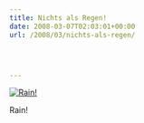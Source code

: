 ```yaml
---
title: Nichts als Regen!
date: 2008-03-07T02:03:01+00:00
url: /2008/03/nichts-als-regen/




---
```

<div class="flickr">
  <a href="http://www.flickr.com/photos/schreibblogade/2317009702/" title="Rain!"><img src="//farm3.static.flickr.com/2402/2317009702_c77d4e7cc3.jpg" alt="Rain!" /></a></p>

  <p>
    Rain!
  </p>
</div>
